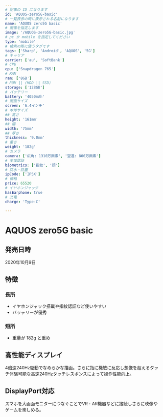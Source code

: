 ```yaml
---
# 記事の ID になります
id: 'AQUOS-zero5G-basic'
# 一覧表示の時に表示される名前になります
name: 'AQUOS zero5G basic'
# 画像を指定します
image: '/AQUOS-zero5G-basic.jpg'
# pc か mobile を指定してください
type: 'mobile'
# 検索の際に使うタグです
tags: ['Sharp', 'Android', 'AQUOS', '5G']
# キャリア
carrier: ['au', 'SoftBank']
# CPU
cpu: ['Snapdragon 765']
# RAM
ram: ['8GB']
# ROM || (HDD || SSD)
storage: ['128GB']
# バッテリー
battery: '4050mAh'
# 画面サイズ
screen: '6.4インチ'
# 本体サイズ
## 高さ
height: '161mm'
## 幅
width: '75mm'
## 厚さ
thickness: '9.0mm'
# 重さ
weight: '182g'
# カメラ
camera: ['広角: 1310万画素', '望遠: 800万画素']
# 生体認証
biometrics: ['指紋', '顔']
# 防水・防塵
ipCode: ['IP5X']
# 価格
price: 65520
# イヤホンジャック
hasEarphone: true
# 充電
charge: 'Type-C'

---
```


# AQUOS zero5G basic

## 発売日時

2020年10月9日
  
## 特徴

### 長所

- イヤホンジャック搭載や指紋認証など使いやすい
- バッテリーが優秀

### 短所

- 重量が 182g と重め

## 高性能ディスプレイ

4倍速240Hz駆動でなめらかな描画。さらに指に機敏に反応し想像を超えるタッチ体験可能な高速240Hzタッチレスポンスによって操作性能向上。

## DisplayPort対応

スマホを大画面モニターにつなぐことでVR・AR機器などに接続しさらに映像やゲームを楽しめる。
